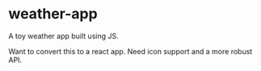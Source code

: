 # weather-app
A toy weather app built using JS.

Want to convert this to a react app. Need icon support and a more robust API.
